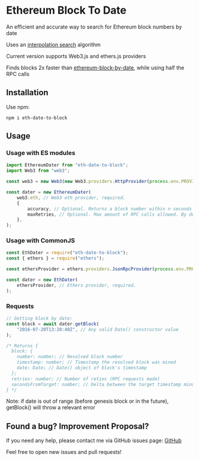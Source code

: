 # Ethereum Block To Date

An efficient and accurate way to search for Ethereum block numbers by date

Uses an [interpolation search](https://en.wikipedia.org/wiki/Interpolation_search) algorithm

Current version supports Web3.js and ethers.js providers

Finds blocks 2x faster than [ethereum-block-by-date](https://github.com/monosux/ethereum-block-by-date/), while using half the RPC calls

## Installation

Use npm:

```
npm i eth-date-to-block
```

## Usage

### Usage with ES modules

```javascript
import EthereumDater from "eth-date-to-block";
import Web3 from "web3";

const web3 = new Web3(new Web3.providers.HttpProvider(process.env.PROVIDER));

const dater = new EthereumDater(
    web3.eth, // Web3 eth provider, required.
    {
        accuracy, // Optional. Returns a block number within n seconds this value if possible. By default 10.
        maxRetries, // Optional. Max amount of RPC calls allowed. By default 15.
    },
);
```

### Usage with CommonJS

```javascript
const EthDater = require("eth-date-to-block");
const { ethers } = require("ethers");

const ethersProvider = ethers.providers.JsonRpcProvider(process.env.PROVIDER);

const dater = new EthDater(
    ethersProvider, // Ethers provider, required.
);
```

### Requests

```javascript
// Getting block by date:
const block = await dater.getBlock(
    "2016-07-20T13:20:40Z", // Any valid Date() constructor value
);

/* Returns {
  block: {
    number: number; // Resolved block number
    timestamp: number; // Timestamp the resolved block was mined
    date: Date; // Date() object of block's timestamp
  };
  retries: number; // Number of reties (RPC requests made)
  secondsFromTarget: number; // Delta between the target timestamp minus the resolved blocks timestamp
} */
```

Note: if date is out of range (before genesis block or in the future), getBlock() will throw a relevant error

## Found a bug? Improvement Proposal?

If you need any help, please contact me via GitHub issues page: [GitHub](https://github.com/kai-thompson/ethereum-date-to-block/issues)

Feel free to open new issues and pull requests!
